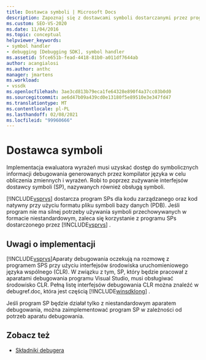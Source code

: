 ```yaml
---
title: Dostawca symboli | Microsoft Docs
description: Zapoznaj się z dostawcami symboli dostarczanymi przez program Visual Studio, aby umożliwić ewaluatora wyrażeń Obliczanie zmiennych i wyrażeń.
ms.custom: SEO-VS-2020
ms.date: 11/04/2016
ms.topic: conceptual
helpviewer_keywords:
- symbol handler
- debugging [Debugging SDK], symbol handler
ms.assetid: 5fce651b-fead-4418-81b0-a011df7644ab
author: acangialosi
ms.author: anthc
manager: jmartens
ms.workload:
- vssdk
ms.openlocfilehash: 3ae3cd813b79eca1fe64328e890f4a37cc03b0d0
ms.sourcegitcommit: ae6d47b09a439cd0e13180f5e89510e3e347fd47
ms.translationtype: MT
ms.contentlocale: pl-PL
ms.lasthandoff: 02/08/2021
ms.locfileid: "99960666"
---
```

# <a name="symbol-provider"></a>Dostawca symboli
Implementacja ewaluatora wyrażeń musi uzyskać dostęp do symbolicznych informacji debugowania generowanych przez kompilator języka w celu obliczenia zmiennych i wyrażeń. Robi to poprzez zużywanie interfejsów dostawcy symboli (SP), nazywanych również obsługą symboli.

 [!INCLUDE[vsprvs](../../code-quality/includes/vsprvs_md.md)] dostarcza program SPs dla kodu zarządzanego oraz kod natywny przy użyciu formatu pliku symboli bazy danych (PDB). Jeśli program nie ma silnej potrzeby używania symboli przechowywanych w formacie niestandardowym, zaleca się korzystanie z programu SPs dostarczonego przez [!INCLUDE[vsprvs](../../code-quality/includes/vsprvs_md.md)] .

## <a name="implementation-notes"></a>Uwagi o implementacji
 [!INCLUDE[vsprvs](../../code-quality/includes/vsprvs_md.md)]Aparaty debugowania oczekują na rozmowę z programem SPS przy użyciu interfejsów środowiska uruchomieniowego języka wspólnego (CLR). W związku z tym, SP, który będzie pracował z aparatami debugowania programu Visual Studio, musi obsługiwać środowisko CLR. Pełną listę interfejsów debugowania CLR można znaleźć w debugref.doc, która jest częścią [!INCLUDE[winsdklong](../../deployment/includes/winsdklong_md.md)] .

 Jeśli program SP będzie działał tylko z niestandardowym aparatem debugowania, można zaimplementować program SP w zależności od potrzeb aparatu debugowania.

## <a name="see-also"></a>Zobacz też
- [Składniki debugera](../../extensibility/debugger/debugger-components.md)
